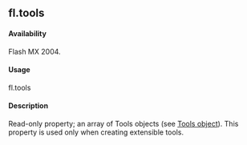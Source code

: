 ## fl.tools

#### Availability

Flash MX 2004.

#### Usage

fl.tools

#### Description

Read-only property; an array of Tools objects (see [Tools object](#!wielmic/developers-animatesdk-docs/test/Tools_object/tools_summary.md)). This property is used only when creating extensible tools.

